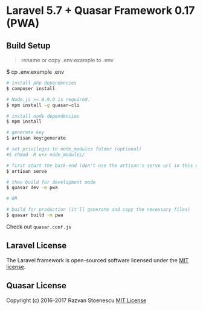 # Laravel 5.7 + Quasar Framework 0.17 (PWA)

## Build Setup
> rename or copy  .env.example to .env

$ cp .env.example .env

``` bash
# install php dependencies
$ composer install

# Node.js >= 8.9.0 is required.
$ npm install -g quasar-cli

# install node dependencies
$ npm install

# generate key
$ artisan key:generate

# set privileges to node_modules folder (optional)
#$ chmod -R u+x node_modules/

# first start the back-end (don't use the artisan's serve url in this mode)
$ artisan serve

# then build for development mode
$ quasar dev -m pwa

# OR

# build for production (it'll generate and copy the necessary files)
$ quasar build -m pwa
```

Check out `quasar.conf.js`


## Laravel License
The Laravel framework is open-sourced software licensed under the [MIT license](http://opensource.org/licenses/MIT).

## Quasar License
Copyright (c) 2016-2017 Razvan Stoenescu
[MIT License](http://en.wikipedia.org/wiki/MIT_License)
